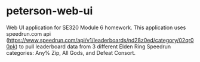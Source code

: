 # peterson-web-ui
Web UI application for SE320 Module 6 homework.
This application uses speedrun.com api (https://www.speedrun.com/api/v1/leaderboards/nd28z0ed/category/02qr00pk) to pull leaderboard data from 3 different Elden Ring Speedrun categories: Any% Zip, All Gods, and Defeat Consort.
